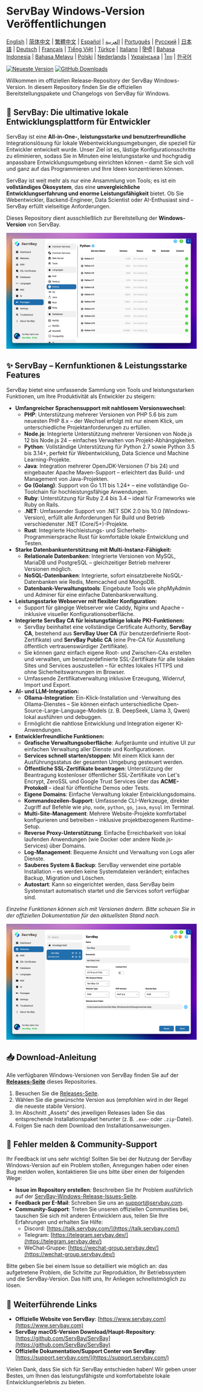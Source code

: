 # ServBay Windows-Version Veröffentlichungen

[English](/README.md) | [简体中文](/README_zh-CN.md) | [繁體中文](/README_zh-TW.md) | [Español](/README_es.md) | [العربية](/README_ar.md) | [Português](/README_pt.md) | [Русский](/README_ru.md) | [日本語](/README_ja.md) | [Deutsch](/README_de.md) | [Français](/README_fr.md) | [Tiếng Việt](/README_vi.md) | [Türkçe](/README_tr.md) | [Italiano](/README_it.md) | [हिन्दी](/README_hi.md) | [Bahasa Indonesia](/README_id.md) | [Bahasa Melayu](/README_ms.md) | [Polski](/README_pl.md) | [Nederlands](/README_nl.md) | [Українська](/README_uk.md) | [ไทย](/README_th.md) | [한국어](/README_ko.md)

[![Neueste Version](https://img.shields.io/github/v/release/ServBay/ServBay-Windows-Release?display_name=tag&sort=date&label=Latest%20Release)](https://github.com/ServBay/ServBay-Windows-Release/releases/latest)
[![GitHub Downloads](https://img.shields.io/github/downloads/ServBay/ServBay-Windows-Release/total?label=Total%20Downloads)](https://github.com/ServBay/ServBay-Windows-Release/releases)

Willkommen im offiziellen Release-Repository der ServBay Windows-Version. In diesem Repository finden Sie die offiziellen Bereitstellungspakete und Changelogs von ServBay für Windows.

## 🚀 ServBay: Die ultimative lokale Entwicklungsplattform für Entwickler

ServBay ist eine **All-in-One-, leistungsstarke und benutzerfreundliche** Integrationslösung für lokale Webentwicklungsumgebungen, die speziell für Entwickler entwickelt wurde. Unser Ziel ist es, lästige Konfigurationsschritte zu eliminieren, sodass Sie in Minuten eine leistungsstarke und hochgradig anpassbare Entwicklungsumgebung einrichten können – damit Sie sich voll und ganz auf das Programmieren und Ihre Ideen konzentrieren können.

ServBay ist weit mehr als nur eine Ansammlung von Tools; es ist ein **vollständiges Ökosystem**, das eine **unvergleichliche Entwicklungserfahrung und enorme Leistungsfähigkeit** bietet. Ob Sie Webentwickler, Backend-Engineer, Data Scientist oder AI-Enthusiast sind – ServBay erfüllt vielseitige Anforderungen.

Dieses Repository dient ausschließlich zur Bereitstellung der **Windows-Version** von ServBay.

![Screenshot der ServBay Windows-Version: Softwares](screenshots/softwares.png)

## ✨ ServBay – Kernfunktionen & Leistungsstarke Features

ServBay bietet eine umfassende Sammlung von Tools und leistungsstarken Funktionen, um Ihre Produktivität als Entwickler zu steigern:

*   **Umfangreicher Sprachensupport mit nahtlosem Versionswechsel:**
    *   **PHP**: Unterstützung mehrerer Versionen von PHP 5.6 bis zum neuesten PHP 8.x – der Wechsel erfolgt mit nur einem Klick, um unterschiedliche Projektanforderungen zu erfüllen.
    *   **Node.js**: Integrierte Unterstützung mehrerer Versionen von Node.js 12 bis Node.js 24 – einfaches Verwalten von Projekt-Abhängigkeiten.
    *   **Python**: Vollständige Unterstützung für Python 2.7 sowie Python 3.5 bis 3.14+, perfekt für Webentwicklung, Data Science und Machine Learning-Projekte.
    *   **Java**: Integration mehrerer OpenJDK-Versionen (7 bis 24) und eingebauter Apache Maven-Support – erleichtert das Build- und Management von Java-Projekten.
    *   **Go (Golang)**: Support von Go 1.11 bis 1.24+ – eine vollständige Go-Toolchain für hochleistungsfähige Anwendungen.
    *   **Ruby**: Unterstützung für Ruby 2.4 bis 3.4 – ideal für Frameworks wie Ruby on Rails.
    *   **.NET**: Umfassender Support von .NET SDK 2.0 bis 10.0 (Windows-Version), erfüllt alle Anforderungen für Build und Betrieb verschiedenster .NET (Core/5+)-Projekte.
    *   **Rust**: Integrierte Hochleistungs- und Sicherheits-Programmiersprache Rust für komfortable lokale Entwicklung und Testen.
*   **Starke Datenbankunterstützung mit Multi-Instanz-Fähigkeit:**
    *   **Relationale Datenbanken**: Integrierte Versionen von MySQL, MariaDB und PostgreSQL – gleichzeitiger Betrieb mehrerer Versionen möglich.
    *   **NoSQL-Datenbanken**: Integrierte, sofort einsatzbereite NoSQL-Datenbanken wie Redis, Memcached und MongoDB.
    *   **Datenbank-Verwaltungstools**: Eingebaute Tools wie phpMyAdmin und Adminer für eine einfache Datenbankverwaltung.
*   **Leistungsstarke Webserver mit flexibler Konfiguration:**
    *   Support für gängige Webserver wie Caddy, Nginx und Apache – inklusive visueller Konfigurationsoberfläche.
*   **Integrierte ServBay CA für leistungsfähige lokale PKI-Funktionen:**
    *   ServBay beinhaltet eine vollständige Certificate Authority, **ServBay CA**, bestehend aus **ServBay User CA** (für benutzerdefinierte Root-Zertifikate) und **ServBay Public CA** (eine Pre-CA für Ausstellung öffentlich vertrauenswürdiger Zertifikate).
    *   Sie können ganz einfach eigene Root- und Zwischen-CAs erstellen und verwalten, um benutzerdefinierte SSL-Zertifikate für alle lokalen Sites und Services auszustellen – für echtes lokales HTTPS und ohne Sicherheitswarnungen im Browser.
    *   Umfassende Zertifikatverwaltung inklusive Erzeugung, Widerruf, Import und Export.
*   **AI- und LLM-Integration:**
    *   **Ollama-Integration**: Ein-Klick-Installation und -Verwaltung des Ollama-Dienstes – Sie können einfach unterschiedliche Open-Source-Large-Language-Models (z. B. DeepSeek, Llama 3, Qwen) lokal ausführen und debuggen.
    *   Ermöglicht die nahtlose Entwicklung und Integration eigener KI-Anwendungen.
*   **Entwicklerfreundliche Funktionen:**
    *   **Grafische Verwaltungsoberfläche**: Aufgeräumte und intuitive UI zur einfachen Verwaltung aller Dienste und Konfigurationen.
    *   **Services schnell starten/stoppen**: Mit einem Klick kann der Ausführungsstatus der gesamten Umgebung gesteuert werden.
    *   **Öffentliche SSL-Zertifikate beantragen**: Unterstützung der Beantragung kostenloser öffentlicher SSL-Zertifikate von Let's Encrypt, ZeroSSL und Google Trust Services über das **ACME-Protokoll** – ideal für öffentliche Demos oder Tests.
    *   **Eigene Domains**: Einfache Verwaltung lokaler Entwicklungsdomains.
    *   **Kommandozeilen-Support**: Umfassende CLI-Werkzeuge, direkter Zugriff auf Befehle wie `php`, `node`, `python`, `go`, `java`, `mysql` im Terminal.
    *   **Multi-Site-Management**: Mehrere Website-Projekte komfortabel konfigurieren und betreiben – inklusive projektbezogenem Runtime-Setup.
    *   **Reverse Proxy-Unterstützung**: Einfache Erreichbarkeit von lokal laufenden Anwendungen (wie Docker oder andere Node.js-Services) über Domains.
    *   **Log-Management**: Bequeme Ansicht und Verwaltung von Logs aller Dienste.
    *   **Sauberes System & Backup**: ServBay verwendet eine portable Installation – es werden keine Systemdateien verändert; einfaches Backup, Migration und Löschen.
    *   **Autostart**: Kann so eingerichtet werden, dass ServBay beim Systemstart automatisch startet und die Services sofort verfügbar sind.

*Einzelne Funktionen können sich mit Versionen ändern. Bitte schauen Sie in der offiziellen Dokumentation für den aktuellsten Stand nach.*


![Screenshot der ServBay Windows-Version: Website](screenshots/website.png)


## 📥 Download-Anleitung

Alle verfügbaren Windows-Versionen von ServBay finden Sie auf der **[Releases-Seite](https://github.com/ServBay/ServBay-Windows-Release/releases)** dieses Repositories.

1.  Besuchen Sie die [Releases-Seite](https://github.com/ServBay/ServBay-Windows-Release/releases).
2.  Wählen Sie die gewünschte Version aus (empfohlen wird in der Regel die neueste stabile Version).
3.  Im Abschnitt „Assets“ des jeweiligen Releases laden Sie das entsprechende Installationspaket herunter (z. B. `.exe`- oder `.zip`-Datei).
4.  Folgen Sie nach dem Download den Installationsanweisungen.

## 💬 Fehler melden & Community-Support

Ihr Feedback ist uns sehr wichtig! Sollten Sie bei der Nutzung der ServBay Windows-Version auf ein Problem stoßen, Anregungen haben oder einen Bug melden wollen, kontaktieren Sie uns bitte über einen der folgenden Wege:

*   **Issue im Repository erstellen**: Beschreiben Sie Ihr Problem ausführlich auf der [ServBay-Windows-Release-Issues-Seite](https://github.com/ServBay/ServBay-Windows-Release/issues).
*   **Feedback per E-Mail**: Schreiben Sie uns an [support@servbay.com](mailto:support@servbay.com).
*   **Community-Support**: Treten Sie unseren offiziellen Communities bei, tauschen Sie sich mit anderen Entwicklern aus, teilen Sie Ihre Erfahrungen und erhalten Sie Hilfe:
    *   Discord: [https://talk.servbay.com/](https://talk.servbay.com/)
    *   Telegram: [https://telegram.servbay.dev/](https://telegram.servbay.dev/)
    *   WeChat-Gruppe: [https://wechat-group.servbay.dev/](https://wechat-group.servbay.dev/)

Bitte geben Sie bei einem Issue so detailliert wie möglich an: das aufgetretene Problem, die Schritte zur Reproduktion, Ihr Betriebssystem und die ServBay-Version. Das hilft uns, Ihr Anliegen schnellstmöglich zu lösen.

## 🔗 Weiterführende Links

*   **Offizielle Website von ServBay**: [https://www.servbay.com](https://www.servbay.com)
*   **ServBay macOS-Version Download/Haupt-Repository**: [https://github.com/ServBay/ServBay](https://github.com/ServBay/ServBay)
*   **Offizielle Dokumentation/Support Center von ServBay**: [https://support.servbay.com/](https://support.servbay.com/)

Vielen Dank, dass Sie sich für ServBay entschieden haben! Wir geben unser Bestes, um Ihnen das leistungsfähigste und komfortabelste lokale Entwicklungserlebnis zu bieten.